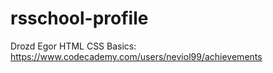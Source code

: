 # rsschool-profile
Drozd Egor
HTML CSS Basics: https://www.codecademy.com/users/neviol99/achievements 

